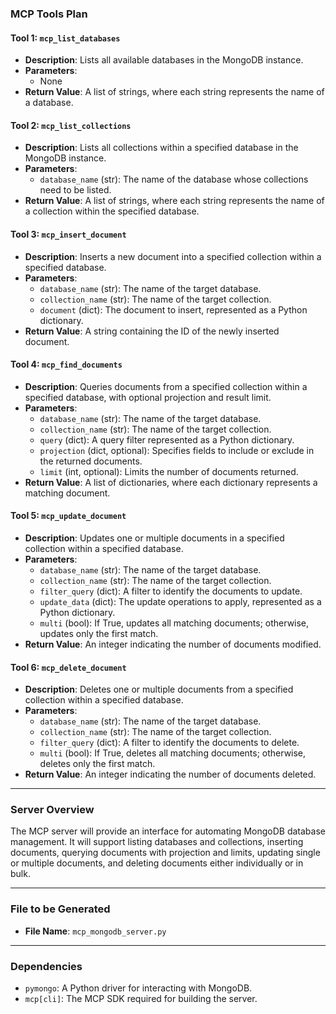 ### **MCP Tools Plan**

#### Tool 1: `mcp_list_databases`
- **Description**: Lists all available databases in the MongoDB instance.
- **Parameters**:
  - None
- **Return Value**: A list of strings, where each string represents the name of a database.

#### Tool 2: `mcp_list_collections`
- **Description**: Lists all collections within a specified database in the MongoDB instance.
- **Parameters**:
  - `database_name` (str): The name of the database whose collections need to be listed.
- **Return Value**: A list of strings, where each string represents the name of a collection within the specified database.

#### Tool 3: `mcp_insert_document`
- **Description**: Inserts a new document into a specified collection within a specified database.
- **Parameters**:
  - `database_name` (str): The name of the target database.
  - `collection_name` (str): The name of the target collection.
  - `document` (dict): The document to insert, represented as a Python dictionary.
- **Return Value**: A string containing the ID of the newly inserted document.

#### Tool 4: `mcp_find_documents`
- **Description**: Queries documents from a specified collection within a specified database, with optional projection and result limit.
- **Parameters**:
  - `database_name` (str): The name of the target database.
  - `collection_name` (str): The name of the target collection.
  - `query` (dict): A query filter represented as a Python dictionary.
  - `projection` (dict, optional): Specifies fields to include or exclude in the returned documents.
  - `limit` (int, optional): Limits the number of documents returned.
- **Return Value**: A list of dictionaries, where each dictionary represents a matching document.

#### Tool 5: `mcp_update_document`
- **Description**: Updates one or multiple documents in a specified collection within a specified database.
- **Parameters**:
  - `database_name` (str): The name of the target database.
  - `collection_name` (str): The name of the target collection.
  - `filter_query` (dict): A filter to identify the documents to update.
  - `update_data` (dict): The update operations to apply, represented as a Python dictionary.
  - `multi` (bool): If True, updates all matching documents; otherwise, updates only the first match.
- **Return Value**: An integer indicating the number of documents modified.

#### Tool 6: `mcp_delete_document`
- **Description**: Deletes one or multiple documents from a specified collection within a specified database.
- **Parameters**:
  - `database_name` (str): The name of the target database.
  - `collection_name` (str): The name of the target collection.
  - `filter_query` (dict): A filter to identify the documents to delete.
  - `multi` (bool): If True, deletes all matching documents; otherwise, deletes only the first match.
- **Return Value**: An integer indicating the number of documents deleted.

---

### **Server Overview**
The MCP server will provide an interface for automating MongoDB database management. It will support listing databases and collections, inserting documents, querying documents with projection and limits, updating single or multiple documents, and deleting documents either individually or in bulk.

---

### **File to be Generated**
- **File Name**: `mcp_mongodb_server.py`

---

### **Dependencies**
- `pymongo`: A Python driver for interacting with MongoDB.
- `mcp[cli]`: The MCP SDK required for building the server.